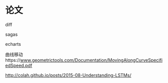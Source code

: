 # 论文

diff

sagas

echarts

曲线移动https://www.geometrictools.com/Documentation/MovingAlongCurveSpecifiedSpeed.pdf

http://colah.github.io/posts/2015-08-Understanding-LSTMs/